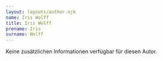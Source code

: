 ```yaml
---
layout: layouts/author.njk
name: Iris Wolff
title: Iris Wolff
prename: Iris
surname: Wolff
---
```

Keine zusätzlichen Informationen verfügbar für diesen Autor.
